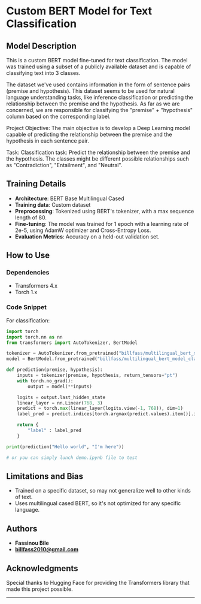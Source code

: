 

# Custom BERT Model for Text Classification

## Model Description

This is a custom BERT model fine-tuned for text classification. The model was trained using a subset of a publicly available dataset and is capable of classifying text into 3 classes.

The dataset we've used contains information in the form of sentence pairs (premise and hypothesis). This dataset seems to be used for natural language understanding tasks, like inference classification or predicting the relationship between the premise and the hypothesis. As far as we are concerned, we are responsible for classifying the "premise" + "hypothesis" column based on the corresponding label.

Project Objective: The main objective is to develop a Deep Learning model capable of predicting the relationship between the premise and the hypothesis in each sentence pair.

Task: Classification task: Predict the relationship between the premise and the hypothesis. The classes might be different possible relationships such as "Contradiction", "Entailment", and "Neutral".

## Training Details

- **Architecture**: BERT Base Multilingual Cased
- **Training data**: Custom dataset
- **Preprocessing**: Tokenized using BERT's tokenizer, with a max sequence length of 80.
- **Fine-tuning**: The model was trained for 1 epoch with a learning rate of 2e-5, using AdamW optimizer and Cross-Entropy Loss.
- **Evaluation Metrics**: Accuracy on a held-out validation set.
  
## How to Use

### Dependencies
- Transformers 4.x
- Torch 1.x

### Code Snippet

For classification:

```python
import torch
import torch.nn as nn
from transformers import AutoTokenizer, BertModel

tokenizer = AutoTokenizer.from_pretrained("billfass/multilingual_bert_model_classiffication")
model = BertModel.from_pretrained("billfass/multilingual_bert_model_classiffication")

def prediction(premise, hypothesis):
    inputs = tokenizer(premise, hypothesis, return_tensors="pt")
    with torch.no_grad():
        output = model(**inputs)

    logits = output.last_hidden_state
    linear_layer = nn.Linear(768, 3)
    predict = torch.max(linear_layer(logits.view(-1, 768)), dim=1)
    label_pred = predict.indices[torch.argmax(predict.values).item()].item()

    return {
        "label" : label_pred
    }

print(prediction("Hello world", "I'm here"))

# or you can simply lunch demo.ipynb file to test
```

## Limitations and Bias

- Trained on a specific dataset, so may not generalize well to other kinds of text.
- Uses multilingual cased BERT, so it's not optimized for any specific language.

## Authors

- **Fassinou Bile**
- **billfass2010@gmail.com**
  
## Acknowledgments

Special thanks to Hugging Face for providing the Transformers library that made this project possible.

---
